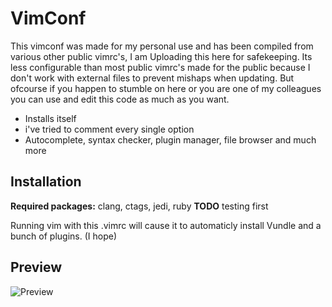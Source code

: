 VimConf
=======
This vimconf was made for my personal use and has been compiled from various other public vimrc's, I
am Uploading this here for safekeeping.
Its less configurable than most public vimrc's made for the public because I don't work with
external files to prevent mishaps when updating.
But ofcourse if you happen to stumble on here or you are one of my colleagues you can use and edit this code as much as you want.

* Installs itself
* i've tried to comment every single option
* Autocomplete, syntax checker, plugin manager, file browser and much more

Installation
------------
**Required packages:** clang, ctags, jedi, ruby
    **TODO** testing first

Running vim with this .vimrc will cause it to automaticly install Vundle and a bunch of plugins. (I
hope)

Preview
-------
![Preview](http://imgur.com/6S796Zt.png "screeny")
